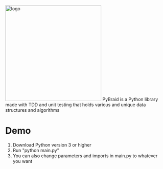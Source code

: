 <img src="https://user-images.githubusercontent.com/43080428/96632706-1809b700-12e6-11eb-802e-4eeff573a661.png" alt="logo" width="300"/>
PyBraid is a Python library made with TDD and unit testing that holds various and unique data structures and algorithms

# Demo
<ol>
  <li> Download Python version 3 or higher </li>
  <li> Run "python main.py" </li>
  <li> You can also change parameters and imports in main.py to whatever you want </li>
  </ol>
